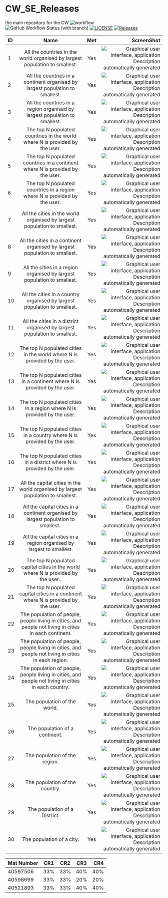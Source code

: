 # CW_SE_Releases
the main repository for the CW
![workflow](https://github.com/Jln2002/CW_SE_Releases/actions/workflows/main.yml/badge.svg)
![GitHub Workflow Status (with branch)](https://img.shields.io/github/actions/workflow/status/Jln2002/CW_SE_Releases/main.yml?branch=Developer)
[![LICENSE](https://img.shields.io/github/license/Jln2002/CW_SE_Releases.svg?style=flat-square)](https://github.com/<Jln2002>/CW_SE_Releases/blob/master/LICENSE)
[![Releases](https://img.shields.io/github/release/Jln2002/CW_SE_Releases/all.svg?style=flat-square)](https://github.com/<Jln2002>/CW_SE_Releases/releases)

| ID | Name | Met | ScreenShot |
|:---|:----:|:---:|-----------:|
| 1  | All the countries in the world organised by largest population to smallest.    | Yes | ![Graphical user interface, application Description automatically generated](./infofiles/Capture.PNG)|
| 2  |All the countries in a continent organised by largest population to smallest.    | Yes | ![Graphical user interface, application Description automatically generated](./infofiles/Query%202.PNG)|
| 3  | All the countries in a region organised by largest population to smallest.    | Yes | ![Graphical user interface, application Description automatically generated](./infofiles/query%203.PNG)|
| 4  | The top N populated countries in the world where N is provided by the user.    | Yes | ![Graphical user interface, application Description automatically generated](./infofiles/Query%204.PNG)|
| 5  | The top N populated countries in a continent where N is provided by the user.    | Yes | ![Graphical user interface, application Description automatically generated](./infofiles/Query%205.PNG)|
| 6  | The top N populated countries in a region where N is provided by the user.    | Yes | ![Graphical user interface, application Description automatically generated](./infofiles/Query%206.PNG)|
| 7  | All the cities in the world organised by largest population to smallest. | Yes | ![Graphical user interface, application Description automatically generated](./infofiles/Query%207.PNG)|
| 8  | All the cities in a continent organised by largest population to smallest. | Yes | ![Graphical user interface, application Description automatically generated](./infofiles/Query%208.PNG)|
| 9  | All the cities in a region organised by largest population to smallest.    | Yes | ![Graphical user interface, application Description automatically generated](./infofiles/Query%209.PNG)|
| 10  | All the cities in a country organised by largest population to smallest.     | Yes | ![Graphical user interface, application Description automatically generated](./infofiles/Query%2010.PNG)|
| 11  | All the cities in a district organised by largest population to smallest.     | Yes | ![Graphical user interface, application Description automatically generated](./infofiles/Query%2011.PNG)|
| 12  | The top N populated cities in the world where N is provided by the user.     | Yes | ![Graphical user interface, application Description automatically generated](./infofiles/Query%2012.PNG)|
| 13  | The top N populated cities in a continent where N is provided by the user.     | Yes | ![Graphical user interface, application Description automatically generated](./infofiles/Query%2013.PNG)|
| 14  | The top N populated cities in a region where N is provided by the user.     | Yes | ![Graphical user interface, application Description automatically generated](./infofiles/Query%2014.PNG)|
| 15  | The top N populated cities in a country where N is provided by the user.    | Yes | ![Graphical user interface, application Description automatically generated](./infofiles/Query%2015.PNG)|
| 16  | The top N populated cities in a district where N is provided by the user.    | Yes | ![Graphical user interface, application Description automatically generated](./infofiles/Query%2016.PNG)|
| 17  | All the capital cities in the world organised by largest population to smallest.    | Yes | ![Graphical user interface, application Description automatically generated](./infofiles/Query%2017.PNG)|
| 18  | All the capital cities in a continent organised by largest population to smallest..    | Yes | ![Graphical user interface, application Description automatically generated](./infofiles/Query%2018.PNG)|
| 19  | All the capital cities in a region organised by largest to smallest.    | Yes | ![Graphical user interface, application Description automatically generated](./infofiles/Query%2019.PNG)|
| 20  | The top N populated capital cities in the world where N is provided by the user..    | Yes | ![Graphical user interface, application Description automatically generated](./infofiles/Query%2020.PNG)|
| 21  | The top N populated capital cities in a continent where N is provided by the user.    | Yes | ![Graphical user interface, application Description automatically generated](./infofiles/Query%2021.PNG)|
| 22  | The population of people, people living in cities, and people not living in cities in each continent.    | Yes | ![Graphical user interface, application Description automatically generated](./infofiles/Query%2022.PNG)|
| 23  | The population of people, people living in cities, and people not living in cities in each region.    | Yes | ![Graphical user interface, application Description automatically generated](./infofiles/Query%2023.PNG)|
| 24  | The population of people, people living in cities, and people not living in cities in each country.    | Yes | ![Graphical user interface, application Description automatically generated](./infofiles/Query%2024.PNG)|
| 25  | The population of the world.    | Yes | ![Graphical user interface, application Description automatically generated](./infofiles/Query%2025.PNG)|
| 26  | The population of a continent.    | Yes | ![Graphical user interface, application Description automatically generated](./infofiles/Query%2026.PNG)|
| 27  | The population of the region.    | Yes | ![Graphical user interface, application Description automatically generated](./infofiles/Query%2027.PNG)|
| 28  | The population of the country.    | Yes | ![Graphical user interface, application Description automatically generated](./infofiles/Query%2028.PNG)|
| 29  | The population of a District.    | Yes | ![Graphical user interface, application Description automatically generated](./infofiles/Query%2029.PNG)|
| 30  | The population of a city.    | Yes | ![Graphical user interface, application Description automatically generated](./infofiles/Query%2030.PNG)|

| Mat Number | CR1 | CR2 | CR3 | CR4 |
|:-----------|:---:|:---:|:---:|----:|
| 40597506  | 33% | 33% | 40% | 40% |
| 40598699 | 33% | 33% | 20% | 20% |
| 40521893 | 33% | 33% | 40% | 40% |
